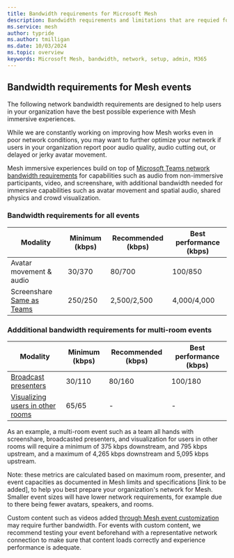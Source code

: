 ```yaml
---
title: Bandwidth requirements for Microsoft Mesh
description: Bandwidth requirements and limitations that are requied for users to acecss Microsoft Mesh on their networks.
ms.service: mesh
author: typride
ms.author: tmilligan
ms.date: 10/03/2024
ms.topic: overview
keywords: Microsoft Mesh, bandwidth, network, setup, admin, M365
---
```


## Bandwidth requirements for Mesh events

The following network bandwidth requirements are designed to help users in your organization have the best possible experience with Mesh immersive experiences.

While we are constantly working on improving how Mesh works even in poor network conditions, you may want to further optimize your network if users in your organization report poor audio quality, audio cutting out, or delayed or jerky avatar movement.

Mesh immersive experiences build on top of [Microsoft Teams network bandwidth requirements](/microsoftteams/prepare-network#bandwidth-requirements) for capabilities such as audio from non-immersive participants, video, and screenshare, with additional bandwidth needed for immersive capabilities such as avatar movement and spatial audio, shared physics and crowd visualization.

### Bandwidth requirements for all events

| **Modality**             | **Minimum (kbps)** | **Recommended (kbps)** | **Best performance (kbps)** |
|--------------------------|--------------------|------------------------|-----------------------------|
| Avatar movement  & audio | 30/370             | 80/700                 | 100/850                     |
| Screenshare [Same as Teams](/microsoftteams/prepare-network#bandwidth-requirements)            | 250/250            | 2,500/2,500            | 4,000/4,000                 |

### Addditional bandwidth requirements for multi-room events

| **Modality**                     | **Minimum (kbps)** | **Recommended (kbps)** | **Best performance (kbps)** |
|----------------------------------|--------------------|------------------------|-----------------------------|
| [Broadcast presenters](../events-guide/produce-event.md#megaphone-or-broadcast-in-multi-room-events)        | 30/110             | 80/160                 | 100/180                     |
| [Visualizing users in other rooms](../Resources/mesh-release-notes.md#multi-room-user-visualization) | 65/65              | -                      | -                           |

As an example, a multi-room event such as a team all hands with screenshare, broadcasted presenters, and visualization for users in other rooms will require a minimum of 375 kbps downstream, and 795 kbps upstream, and a maximum of 4,265 kbps downstream and 5,095 kbps upstream.

Note: these metrics are calculated based on maximum room, presenter, and event capacities as documented in Mesh limits and specifications [link to be added], to help you best prepare your organization's network for Mesh. Smaller event sizes will have lower network requirements, for example due to there being fewer avatars, speakers, and rooms.

Custom content such as videos added [through Mesh event customization](../events-guide/customize-event.md) may require further bandwidth. For events with custom content, we recommend testing your event beforehand with a representative network connection to make sure that content loads correctly and experience performance is adequate.
